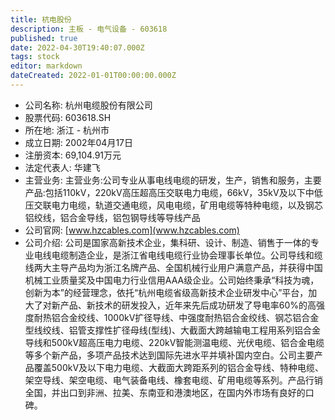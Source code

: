 ```yaml
---
title: 杭电股份
description: 主板 - 电气设备 - 603618
published: true
date: 2022-04-30T19:40:07.000Z
tags: stock
editor: markdown
dateCreated: 2022-01-01T00:00:00.000Z
---
```


- 公司名称: 杭州电缆股份有限公司
- 股票代码: 603618.SH
- 所在地: 浙江 - 杭州市
- 成立日期: 2002年04月17日
- 注册资本: 69,104.91万元
- 法定代表人: 华建飞
- 主营业务: 主营业务:公司专业从事电线电缆的研发，生产，销售和服务，主要产品:包括110kV，220kV高压超高压交联电力电缆，66kV，35kV及以下中低压交联电力电缆，轨道交通电缆，风电电缆，矿用电缆等特种电缆，以及钢芯铝绞线，铝合金导线，铝包钢导线等导线产品
- 公司官网: [www.hzcables.com](www.hzcables.com)
- 公司介绍: 公司是国家高新技术企业，集科研、设计、制造、销售于一体的专业电线电缆制造企业，是浙江省电线电缆行业协会理事长单位。公司导线和缆线两大主导产品均为浙江名牌产品、全国机械行业用户满意产品，并获得中国机械工业质量奖及中国电力行业信用AAA级企业。公司始终秉承“科技为魂，创新为本”的经营理念，依托“杭州电缆省级高新技术企业研发中心”平台，加大了对新产品、新技术的研发投入，近年来先后成功研发了导电率60%的高强度耐热铝合金绞线、1000kV扩径导线、中强度耐热铝合金绞线、钢芯铝合金型线绞线、铝管支撑性扩径母线(型线)、大截面大跨越输电工程用系列铝合金导线和500kV超高压电力电缆、220kV智能测温电缆、光伏电缆、铝合金电缆等多个新产品，多项产品技术达到国际先进水平并填补国内空白。公司主要产品覆盖500kV及以下电力电缆、大截面大跨距系列的铝合金导线、特种电缆、架空导线、架空电缆、电气装备电线、橡套电缆、矿用电缆等系列。产品行销全国，并出口到非洲、拉美、东南亚和港澳地区，在国内外市场有良好的口碑。


